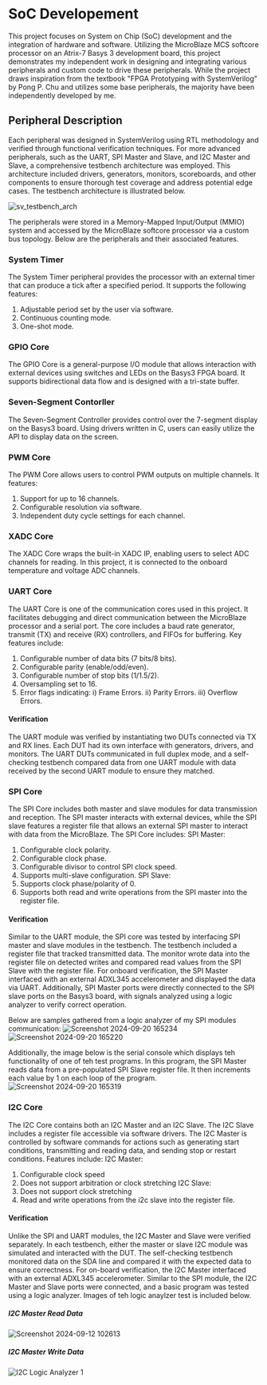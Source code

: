 # SoC Developement
This project focuses on System on Chip (SoC) development and the integration of hardware and software. Utilizing the MicroBlaze MCS softcore processor on an Atrix-7 Basys 3 development board, this project demonstrates my independent work in designing and integrating various peripherals and custom code to drive these peripherals. While the project draws inspiration from the textbook "FPGA Prototyping with SystemVerilog" by Pong P. Chu and utilizes some base peripherals, the majority have been independently developed by me.

## Peripheral Description
Each peripheral was designed in SystemVerilog using RTL methodology and verified through functional verification techniques. For more advanced peripherals, such as the UART, SPI Master and Slave, and I2C Master and Slave, a comprehensive testbench architecture was employed. This architecture included drivers, generators, monitors, scoreboards, and other components to ensure thorough test coverage and address potential edge cases. The testbench architecture is illustrated below.

![sv_testbench_arch](https://github.com/user-attachments/assets/a600b3f6-5812-4f28-bf09-36981ca18c26)

The peripherals were stored in a Memory-Mapped Input/Output (MMIO) system and accessed by the MicroBlaze softcore processor via a custom bus topology. Below are the peripherals and their associated features.

### System Timer
The System Timer peripheral provides the processor with an external timer that can produce a tick after a specified period. It supports the following features:
  1) Adjustable period set by the user via software.
  2) Continuous counting mode.
  3) One-shot mode.

### GPIO Core
The GPIO Core is a general-purpose I/O module that allows interaction with external devices using switches and LEDs on the Basys3 FPGA board. It supports bidirectional data flow and is designed with a tri-state buffer.

### Seven-Segment Contorller
The Seven-Segment Controller provides control over the 7-segment display on the Basys3 board. Using drivers written in C, users can easily utilize the API to display data on the screen.

### PWM Core
The PWM Core allows users to control PWM outputs on multiple channels. It features:
  1) Support for up to 16 channels.
  2) Configurable resolution via software.
  3) Independent duty cycle settings for each channel.

### XADC Core
The XADC Core wraps the built-in XADC IP, enabling users to select ADC channels for reading. In this project, it is connected to the onboard temperature and voltage ADC channels.

### UART Core
The UART Core is one of the communication cores used in this project. It facilitates debugging and direct communication between the MicroBlaze processor and a serial port. The core includes a baud rate generator, transmit (TX) and receive (RX) controllers, and FIFOs for buffering. Key features include:
  1) Configurable number of data bits (7 bits/8 bits).
  2) Configurable parity (enable/odd/even).
  3) Configurable number of stop bits (1/1.5/2).
  4) Oversampling set to 16.
  5) Error flags indicating:
       i) Frame Errors.
       ii) Parity Errors.
       iii) Overflow Errors.

#### Verification
The UART module was verified by instantiating two DUTs connected via TX and RX lines. Each DUT had its own interface with generators, drivers, and monitors. The UART DUTs communicated in full duplex mode, and a self-checking testbench compared data from one UART module with data received by the second UART module to ensure they matched.

### SPI Core
The SPI Core includes both master and slave modules for data transmission and reception. The SPI master interacts with external devices, while the SPI slave features a register file that allows an external SPI master to interact with data from the MicroBlaze. The SPI Core includes:
SPI Master:
  1) Configurable clock polarity.
  2) Configurable clock phase.
  3) Configurable divisor to control SPI clock speed.
  4) Supports multi-slave configuration.
SPI Slave:
  1) Supports clock phase/polarity of 0.
  2) Supports both read and write operations from the SPI master into the register file.

#### Verification
Similar to the UART module, the SPI core was tested by interfacing SPI master and slave modules in the testbench. The testbench included a register file that tracked transmitted data. The monitor wrote data into the register file on detected writes and compared read values from the SPI Slave with the register file. For onboard verification, the SPI Master interfaced with an external ADXL345 accelerometer and displayed the data via UART. Additionally, SPI Master ports were directly connected to the SPI slave ports on the Basys3 board, with signals analyzed using a logic analyzer to verify correct operation.

Below are samples gathered from a logic analyzer of my SPI modules communication:
![Screenshot 2024-09-20 165234](https://github.com/user-attachments/assets/9c8abce6-5dbd-4148-b76c-a8ecd7c773f8)
![Screenshot 2024-09-20 165220](https://github.com/user-attachments/assets/dbe12ce7-b5e0-4f3d-bfd8-e27471ad8e27)

Additionally, the image below is the serial console which displays teh functionality of one of teh test programs. In this program, the SPI Master reads data from a pre-populated SPI Slave register file. It then increments each value by 1 on each loop of the program.
![Screenshot 2024-09-20 165319](https://github.com/user-attachments/assets/65844dfe-042c-4e5d-b3cb-c38b092b9e13)


### I2C Core
The I2C Core contains both an I2C Master and an I2C Slave. The I2C Slave includes a register file accessible via software drivers. The I2C Master is controlled by software commands for actions such as generating start conditions, transmitting and reading data, and sending stop or restart conditions. Features include:
I2C Master:
  1) Configurable clock speed
  2) Does not support arbitration or clock stretching
I2C Slave:
  1) Does not support clock stretching
  2) Read and write operations from the i2c slave into the register file.

#### Verification 
Unlike the SPI and UART modules, the I2C Master and Slave were verified separately. In each testbench, either the master or slave I2C module was simulated and interacted with the DUT. The self-checking testbench monitored data on the SDA line and compared it with the expected data to ensure correctness. For on-board verification, the I2C Master interfaced with an external ADXL345 accelerometer. Similar to the SPI module, the I2C Master and Slave ports were connected, and a basic program was tested using a logic analyzer. Images of teh logic anaylzer test is included below.

##### I2C Master Read Data

![Screenshot 2024-09-12 102613](https://github.com/user-attachments/assets/3272a511-37ce-4920-af30-e0acd60d225c)

##### I2C Master Write Data

![I2C Logic Analyzer 1](https://github.com/user-attachments/assets/4e59a045-442e-495f-8a5f-45008458c705)

